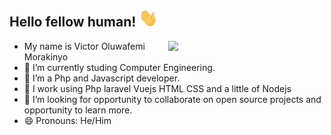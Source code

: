 <h2> Hello fellow human! <img src="https://raw.githubusercontent.com/ABSphreak/ABSphreak/master/gifs/Hi.gif" width="30px"></h2>

<img align='right' src="https://images.unsplash.com/photo-1555066931-4365d14bab8c?ixid=MnwxMjA3fDB8MHxzZWFyY2h8Nnx8bGFwdG9wJTIwY29kZXxlbnwwfHwwfHw%3D&ixlib=rb-1.2.1&w=1000&q=80" width='250"'>

<!--
**Movicworld/Movicworld** is a ✨ _special_ ✨ repository because its `README.md` (this file) appears on your GitHub profile.

Here are some ideas to get you started:
-->

- My name is Victor Oluwafemi Morakinyo
- 🔭 I’m currently studing Computer Engineering.
- 🌱 I’m a Php and Javascript developer.
- 👯 I work using Php laravel Vuejs HTML CSS and a little of Nodejs
- 🤔 I’m looking for opportunity to collaborate on open source projects and opportunity to learn more.
- 😄 Pronouns: He/Him
